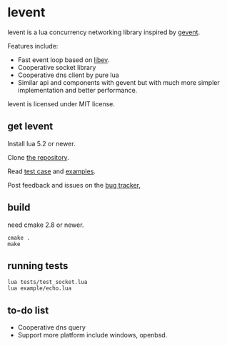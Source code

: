levent
======
levent is a lua concurrency networking library inspired by [gevent](http://www.gevent.org/).

Features include:

* Fast event loop based on [libev](http://libev.schmorp.de/).
* Cooperative socket library
* Cooperative dns client by pure lua
* Similar api and components with gevent but with much more simpler implementation and better performance.

levent is licensed under MIT license.


get levent
-----------

Install lua 5.2 or newer.

Clone [the repository](https://github.com/xjdrew/levent).

Read [test case](https://github.com/xjdrew/levent/tree/master/tests) and [examples](https://github.com/xjdrew/levent/tree/master/examples).

Post feedback and issues on the [bug tracker](https://github.com/xjdrew/levent/issues),


build
------
need cmake 2.8 or newer.

```
cmake .
make
```

running tests
-------------
```
lua tests/test_socket.lua
lua example/echo.lua
```

to-do list
----------
* Cooperative dns query
* Support more platform include windows, openbsd.

